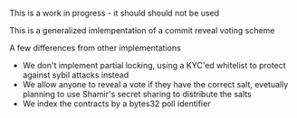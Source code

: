 This is a work in progress - it should should not be used

This is a generalized imlempentation of a commit reveal voting scheme

A few differences from other implementations
- We don't implement partial locking, using a KYC'ed whitelist to protect against sybil attacks instead
- We allow anyone to reveal a vote if they have the correct salt, evetually planning to use Shamir's secret sharing to distribute the salts
- We index the contracts by a bytes32 poll identifier
